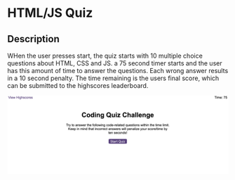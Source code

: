 # HTML/JS Quiz

## Description
WHen the user presses start, the quiz starts with 10 multiple choice questions about HTML, CSS and JS. a 75 second timer starts and the user has this amount of time to answer the questions. Each wrong answer results in a 10 second penalty. The time remaining is the users final score, which can be submitted to the highscores leaderboard.

![Start Screen](assets/images/start-page.png)